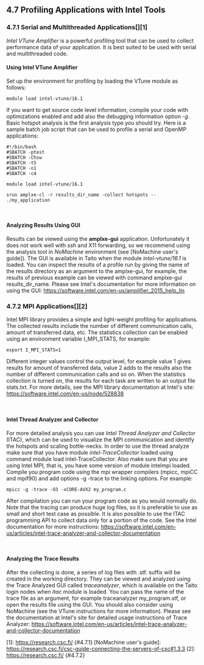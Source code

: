 ## 4.7 Profiling Applications with Intel Tools

### 4.7.1 Serial and Multithreaded Applications[][1]

*Intel VTune Amplifier* is a powerful profiling tool that can be used to
collect performance data of your application. It is best suited to be
used with serial and multithreaded code.

#### Using Intel VTune Amplifier

Set up the environment for profiling by loading the VTune module as
follows:

    module load intel-vtune/16.1

If you want to get source code level information, compile your code with
optimizations enabled and add also the debugging information option
*-g*. Basic hotspot analysis is the first analysis type you should try.
Here is a sample batch job script that can be used to profile a serial
and OpenMP applications:

    #!/bin/bash
    #SBATCH -ptest
    #SBATCH -Chsw
    #SBATCH -t5
    #SBATCH -n1
    #SBATCH -c4

    module load intel-vtune/16.1

    srun amplxe-cl -r results_dir_name -collect hotspots -- ./my_application

 

#### Analyzing Results Using GUI

Results can be viewed using the **amplxe-gui** application.
Unfortunately it does not work well with *ssh* and X11 forwarding, so we
recommend using the analysis tool in *NoMachine* environment (see
[NoMachine user's guide]). The GUI is available in Taito when the module
*intel-vtune/16.1* is loaded. You can inspect the results of a profile
run by giving the name of the results directory as an argument to the
amplxe-gui, for example, the results of previous example can be viewed
with command amplxe-gui results\_dir\_name. Please see Intel's
documentation for more information on using the GUI:
<https://software.intel.com/en-us/amplifier_2015_help_lin>

### 4.7.2 MPI Applications[][2]

Intel MPI library provides a simple and light-weight profiling for
applications. The collected results include the number of different
communication calls, amount of transferred data, etc. The statistics
collection can be enabled using an environment variable I\_MPI\_STATS,
for example:

    export I_MPI_STATS=1

Different integer values control the output level, for example value 1
gives results for amount of transferred data, value 2 adds to the
results also the number of different communication calls and so on. When
the statistics collection is turned on, the results for each task are
written to an output file stats.txt. For more details, see the MPI
library documentation at Intel's site:
<https://software.intel.com/en-us/node/528838>

 

#### Intel Thread Analyzer and Collector

For more detailed analysis you can use *Intel Thread Analyzer and
Collector* (ITAC), which can be used to visualize the MPI communication
and identify the hotspots and scaling bottle-necks. In order to use the
thread analyze make sure that you have module *intel-TraceCollector*
loaded using command module load intel-TraceCollector. Also make sure
that you are using Intel MPI, that is, you have some version of module
intelmpi loaded. Compile you program code using the mpi wrapper
compilers (mpicc, mpiCC and mpif90) and add options -g -trace to the
linking options. For example:

    mpicc -g -trace -O3 -xCORE-AVX2 my_program.c

After compilation you can run your program code as you would normally
do. Note that the tracing can produce huge log files, so it is
preferable to use as small and short test case as possible. It is also
possible to use the ITAC programming API to collect data only for a
portion of the code. See the Intel documentation for more instructions:
<https://software.intel.com/en-us/articles/intel-trace-analyzer-and-collector-documentation>

 

#### Analyzing the Trace Results

After the collecting is done, a series of log files with .stf. suffix
will be created in the working directory. They can be viewed and
analyzed using the Trace Analyzed GUI called *traceanalyzer*, which is
available on the Taito login nodes when *itac* module is loaded. You can
pass the name of the trace file as an argument, for example
traceanalyzer my\_program.stf, or open the results file using the GUI.
You should also consider using NoMachine (see the VTune instructions for
more information). Please see the documentation at Intel's site for
detailed usage instructions of Trace Analyzer:
<https://software.intel.com/en-us/articles/intel-trace-analyzer-and-collector-documentation>

  [1]: https://research.csc.fi/ {#4.7.1}
  [NoMachine user's guide]: https://research.csc.fi/csc-guide-connecting-the-servers-of-csc#1.3.3
  [2]: https://research.csc.fi/ {#4.7.2}
